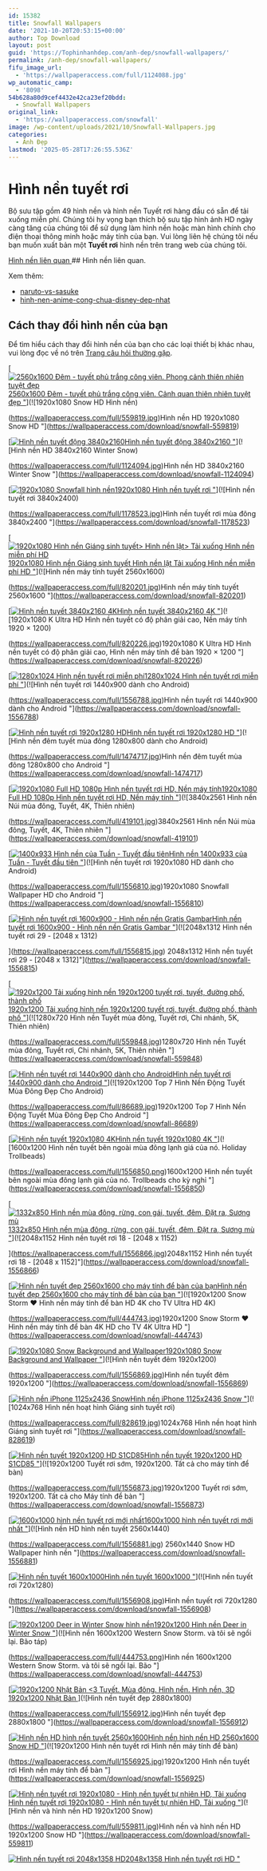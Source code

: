 ```yaml
---
id: 15382
title: Snowfall Wallpapers
date: '2021-10-20T20:53:15+00:00'
author: Top Download
layout: post
guid: 'https://Tophinhanhdep.com/anh-dep/snowfall-wallpapers/'
permalink: /anh-dep/snowfall-wallpapers/
fifu_image_url:
  - 'https://wallpaperaccess.com/full/1124088.jpg'
wp_automatic_camp:
  - '8098'
54b628a80d9cef4432e42ca23ef20bdd:
  - Snowfall Wallpapers
original_link:
  - 'https://wallpaperaccess.com/snowfall'
image: /wp-content/uploads/2021/10/Snowfall-Wallpapers.jpg
categories:
  - Ảnh Đẹp
lastmod: '2025-05-28T17:26:55.536Z'
---
```

# Hình nền tuyết rơi

Bộ sưu tập gồm 49 hình nền và hình nền Tuyết rơi hàng đầu có sẵn để tải xuống miễn phí. Chúng tôi hy vọng bạn thích bộ sưu tập hình ảnh HD ngày càng tăng của chúng tôi để sử dụng làm hình nền hoặc màn hình chính cho điện thoại thông minh hoặc máy tính của bạn. Vui lòng liên hệ chúng tôi nếu bạn muốn xuất bản một **Tuyết rơi** hình nền trên trang web của chúng tôi.

[Hình nền liên quan ](#related) ## Hình nền liên quan.

   
 Xem thêm:

   
- [naruto-vs-sasuke](https://tophinhanhdep.com/anh-naruto/naruto-vs-sasuke/)
- [hinh-nen-anime-cong-chua-disney-dep-nhat](https://tophinhanhdep.com/anh-anime/hinh-nen-anime-cong-chua-disney-dep-nhat/)

## Cách thay đổi hình nền của bạn

Để tìm hiểu cách thay đổi hình nền của bạn cho các loại thiết bị khác nhau, vui lòng đọc về nó trên [Trang câu hỏi thường gặp](https://tophinhanhdep.com/faq/).

  
[[![2560x1600 Đêm - tuyết phủ trắng công viên.  Phong cảnh thiên nhiên tuyệt đẹp](https://wallpaperaccess.com/full/1124088.jpg)2560x1600 Đêm - tuyết phủ trắng công viên. Cảnh quan thiên nhiên tuyệt đẹp "](https://wallpaperaccess.com/download/snowfall-1124088)](![1920x1080 Snow HD Hình nền)

(https://wallpaperaccess.com/full/559819.jpg)Hình nền HD 1920x1080 Snow HD "](https://wallpaperaccess.com/download/snowfall-559819)

[[![Hình nền tuyết động 3840x2160](https://wallpaperaccess.com/full/1474668.jpg)Hình nền tuyết động 3840x2160 "](https://wallpaperaccess.com/download/snowfall-1474668)](![Hình nền HD 3840x2160 Winter Snow)

(https://wallpaperaccess.com/full/1124094.jpg)Hình nền HD 3840x2160 Winter Snow "](https://wallpaperaccess.com/download/snowfall-1124094)

[[![1920x1080 Snowfall hình nền](https://wallpaperaccess.com/full/1556782.jpg)1920x1080 Hình nền tuyết rơi "](https://wallpaperaccess.com/download/snowfall-1556782)](![Hình nền tuyết rơi 3840x2400)

(https://wallpaperaccess.com/full/1178523.jpg)Hình nền tuyết rơi mùa đông 3840x2400 "](https://wallpaperaccess.com/download/snowfall-1178523)

[[![1920x1080 Hình nền Giáng sinh tuyết> Hình nền lật> Tải xuống Hình nền miễn phí HD]()1920x1080 Hình nền Giáng sinh tuyết Hình nền lật Tải xuống Hình nền miễn phí HD "](https://wallpaperaccess.com/download/snowfall-946111)](![Hình nền máy tính tuyết 2560x1600)

(https://wallpaperaccess.com/full/820201.jpg)Hình nền máy tính tuyết 2560x1600 "](https://wallpaperaccess.com/download/snowfall-820201)

[[![Hình nền tuyết 3840x2160 4K](https://wallpaperaccess.com/full/1207369.jpg)Hình nền tuyết 3840x2160 4K "](https://wallpaperaccess.com/download/snowfall-1207369)](![1920x1080 K Ultra HD Hình nền tuyết có độ phân giải cao, Nền máy tính 1920 × 1200)

(https://wallpaperaccess.com/full/820226.jpg)1920x1080 K Ultra HD Hình nền tuyết có độ phân giải cao, Hình nền máy tính để bàn 1920 × 1200 "](https://wallpaperaccess.com/download/snowfall-820226)

[[![1280x1024 Hình nền tuyết rơi miễn phí](https://wallpaperaccess.com/full/1556787.jpg)1280x1024 Hình nền tuyết rơi miễn phí "](https://wallpaperaccess.com/download/snowfall-1556787)](![Hình nền tuyết rơi 1440x900 dành cho Android)

(https://wallpaperaccess.com/full/1556788.jpg)Hình nền tuyết rơi 1440x900 dành cho Android "](https://wallpaperaccess.com/download/snowfall-1556788)

[[![Hình nền tuyết rơi 1920x1280 HD](https://wallpaperaccess.com/full/1556803.jpg)Hình nền tuyết rơi 1920x1280 HD "](https://wallpaperaccess.com/download/snowfall-1556803)](![Hình nền đêm tuyết mùa đông 1280x800 dành cho Android)

(https://wallpaperaccess.com/full/1474717.jpg)Hình nền đêm tuyết mùa đông 1280x800 cho Android "](https://wallpaperaccess.com/download/snowfall-1474717)

[[![1920x1080 Full HD 1080p Hình nền tuyết rơi HD, Nền máy tính](https://wallpaperaccess.com/full/791903.jpg)1920x1080 Full HD 1080p Hình nền tuyết rơi HD, Nền máy tính "](https://wallpaperaccess.com/download/snowfall-791903)](![3840x2561 Hình nền Núi mùa đông, Tuyết, 4K, Thiên nhiên)

(https://wallpaperaccess.com/full/419101.jpg)3840x2561 Hình nền Núi mùa đông, Tuyết, 4K, Thiên nhiên "](https://wallpaperaccess.com/download/snowfall-419101)

[[![1400x933 Hình nền của Tuần - Tuyết đầu tiên](https://wallpaperaccess.com/full/1556806.jpg)Hình nền 1400x933 của Tuần - Tuyết đầu tiên "](https://wallpaperaccess.com/download/snowfall-1556806)](![Hình nền tuyết rơi 1920x1080 HD dành cho Android)

(https://wallpaperaccess.com/full/1556810.jpg)1920x1080 Snowfall Wallpaper HD cho Android "](https://wallpaperaccess.com/download/snowfall-1556810)

[[![Hình nền tuyết rơi 1600x900 - Hình nền nền Gratis Gambar](https://wallpaperaccess.com/full/1556814.jpg)Hình nền tuyết rơi 1600x900 - Hình nền nền Gratis Gambar "](https://wallpaperaccess.com/download/snowfall-1556814)](![2048x1312 Hình nền tuyết rơi 29 - [2048 x 1312)

](https://wallpaperaccess.com/full/1556815.jpg) 2048x1312 Hình nền tuyết rơi 29 - \[2048 x 1312\]"](https://wallpaperaccess.com/download/snowfall-1556815)

[[![1920x1200 Tải xuống hình nền 1920x1200 tuyết rơi, tuyết, đường phố, thành phố](https://wallpaperaccess.com/full/1556820.jpg)1920x1200 Tải xuống hình nền 1920x1200 tuyết rơi, tuyết, đường phố, thành phố "](https://wallpaperaccess.com/download/snowfall-1556820)](![1280x720 Hình nền Tuyết mùa đông, Tuyết rơi, Chi nhánh, 5K, Thiên nhiên)

(https://wallpaperaccess.com/full/559848.jpg)1280x720 Hình nền Tuyết mùa đông, Tuyết rơi, Chi nhánh, 5K, Thiên nhiên "](https://wallpaperaccess.com/download/snowfall-559848)

[[![Hình nền tuyết rơi 1440x900 dành cho Android](https://wallpaperaccess.com/full/1556840.jpg)Hình nền tuyết rơi 1440x900 dành cho Android "](https://wallpaperaccess.com/download/snowfall-1556840)](![1920x1200 Top 7 Hình Nền Động Tuyết Mùa Đông Đẹp Cho Android)

(https://wallpaperaccess.com/full/86689.jpg)1920x1200 Top 7 Hình Nền Động Tuyết Mùa Đông Đẹp Cho Android "](https://wallpaperaccess.com/download/snowfall-86689)

[[![Hình nền tuyết 1920x1080 4K](https://wallpaperaccess.com/full/1335938.jpg)Hình nền tuyết 1920x1080 4K "](https://wallpaperaccess.com/download/snowfall-1335938)](![1600x1200 Hình nền tuyết bên ngoài mùa đông lạnh giá của nó.  Holiday Trollbeads)

(https://wallpaperaccess.com/full/1556850.png)1600x1200 Hình nền tuyết bên ngoài mùa đông lạnh giá của nó. Trollbeads cho kỳ nghỉ "](https://wallpaperaccess.com/download/snowfall-1556850)

[[![1332x850 Hình nền mùa đông, rừng, con gái, tuyết, đêm, Đặt ra, Sương mù](https://wallpaperaccess.com/full/1556854.jpg)1332x850 Hình nền mùa đông, rừng, con gái, tuyết, đêm, Đặt ra, Sương mù "](https://wallpaperaccess.com/download/snowfall-1556854)](![2048x1152 Hình nền tuyết rơi 18 - [2048 x 1152)

](https://wallpaperaccess.com/full/1556866.jpg)2048x1152 Hình nền tuyết rơi 18 - \[2048 x 1152\]"](https://wallpaperaccess.com/download/snowfall-1556866)

[[![Hình nền tuyết đẹp 2560x1600 cho máy tính để bàn của bạn](https://wallpaperaccess.com/full/1124086.jpg)Hình nền tuyết đẹp 2560x1600 cho máy tính để bàn của bạn "](https://wallpaperaccess.com/download/snowfall-1124086)](![1920x1200 Snow Storm ❤ Hình nền máy tính để bàn HD 4K cho TV Ultra HD 4K)

(https://wallpaperaccess.com/full/444743.jpg)1920x1200 Snow Storm ❤ Hình nền máy tính để bàn 4K HD cho TV 4K Ultra HD "](https://wallpaperaccess.com/download/snowfall-444743)

[[![1920x1080 Snow Background and Wallpaper](https://wallpaperaccess.com/full/1472971.jpg)1920x1080 Snow Background and Wallpaper "](https://wallpaperaccess.com/download/snowfall-1472971)](![Hình nền tuyết đêm 1920x1200)

(https://wallpaperaccess.com/full/1556869.jpg)Hình nền tuyết đêm 1920x1200 "](https://wallpaperaccess.com/download/snowfall-1556869)

[[![Hình nền iPhone 1125x2436 Snow](https://wallpaperaccess.com/full/1163867.jpg)Hình nền iPhone 1125x2436 Snow "](https://wallpaperaccess.com/download/snowfall-1163867)](![1024x768 Hình nền hoạt hình Giáng sinh tuyết rơi)

(https://wallpaperaccess.com/full/828619.jpg)1024x768 Hình nền hoạt hình Giáng sinh tuyết rơi "](https://wallpaperaccess.com/download/snowfall-828619)

[[![Hình nền tuyết 1920x1200 HD S1CD85](https://wallpaperaccess.com/full/1472928.jpg)Hình nền tuyết 1920x1200 HD S1CD85 "](https://wallpaperaccess.com/download/snowfall-1472928)](![1920x1200 Tuyết rơi sớm, 1920x1200.  Tất cả cho máy tính để bàn)

(https://wallpaperaccess.com/full/1556873.jpg)1920x1200 Tuyết rơi sớm, 1920x1200. Tất cả cho Máy tính để bàn "](https://wallpaperaccess.com/download/snowfall-1556873)

[[![1600x1000 hình nền tuyết rơi mới nhất](https://wallpaperaccess.com/full/1556879.jpg)1600x1000 hình nền tuyết rơi mới nhất "](https://wallpaperaccess.com/download/snowfall-1556879)](![Hình nền HD hình nền tuyết 2560x1440)

(https://wallpaperaccess.com/full/1556881.jpg) 2560x1440 Snow HD Wallpaper hình nền "](https://wallpaperaccess.com/download/snowfall-1556881)

[[![Hình nền tuyết 1600x1000](https://wallpaperaccess.com/full/1556899.jpg)Hình nền tuyết 1600x1000 "](https://wallpaperaccess.com/download/snowfall-1556899)](![Hình nền tuyết rơi 720x1280)

(https://wallpaperaccess.com/full/1556908.jpg)Hình nền tuyết rơi 720x1280 "](https://wallpaperaccess.com/download/snowfall-1556908)

[[![1920x1200 Deer in Winter Snow hình nền](https://wallpaperaccess.com/full/1556910.jpg)1920x1200 Hình nền Deer in Winter Snow "](https://wallpaperaccess.com/download/snowfall-1556910)](![Hình nền 1600x1200 Western Snow Storm.  và tôi sẽ ngồi lại.  Bão táp)

(https://wallpaperaccess.com/full/444753.png)Hình nền 1600x1200 Western Snow Storm. và tôi sẽ ngồi lại. Bão "](https://wallpaperaccess.com/download/snowfall-444753)

[[![1920x1200 Nhật Bản <3 Tuyết.  Mùa đông.  Hình nền.  Hình nền, 3D](https://wallpaperaccess.com/full/303552.jpg)1920x1200 Nhật Bản ](https://wallpaperaccess.com/download/snowfall-303552)](![Hình nền tuyết đẹp 2880x1800)

(https://wallpaperaccess.com/full/1556912.jpg)Hình nền tuyết đẹp 2880x1800 "](https://wallpaperaccess.com/download/snowfall-1556912)

[[![Hình nền HD hình nền tuyết 2560x1600](https://wallpaperaccess.com/full/1474571.jpg)Hình nền hình nền HD 2560x1600 Snow HD "](https://wallpaperaccess.com/download/snowfall-1474571)](![1920x1200 Hình nền tuyết rơi Hình nền máy tính để bàn)

(https://wallpaperaccess.com/full/1556925.jpg)1920x1200 Hình nền tuyết rơi Hình nền máy tính để bàn "](https://wallpaperaccess.com/download/snowfall-1556925)

[[![Hình nền tuyết rơi 1920x1080 - Hình nền tuyết tự nhiên HD, Tải xuống](https://wallpaperaccess.com/full/1556931.jpg)Hình nền tuyết rơi 1920x1080 - Hình nền tuyết tự nhiên HD, Tải xuống "](https://wallpaperaccess.com/download/snowfall-1556931)](![Hình nền và hình nền HD 1920x1200 Snow)

(https://wallpaperaccess.com/full/559811.jpg)Hình nền và hình nền HD 1920x1200 Snow HD "](https://wallpaperaccess.com/download/snowfall-559811)

[![Hình nền tuyết rơi 2048x1358 HD](https://wallpaperaccess.com/full/1556940.jpg)2048x1358 Hình nền tuyết rơi HD "](https://wallpaperaccess.com/download/snowfall-1556940)
